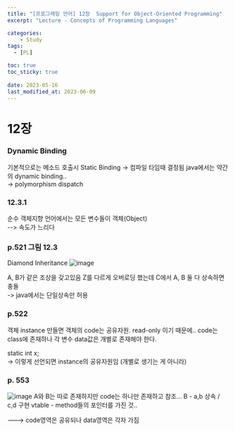 ```yaml
---
title: "[프로그래밍 언어] 12장  Support for Object-Oriented Programming"
excerpt: "Lecture - Concepts of Programming Languages"

categories:
    - Study
tags:
  - [PL]

toc: true
toc_sticky: true
 
date: 2023-05-16
last_modified_at: 2023-06-09
---
```


# 12장
### Dynamic Binding
기본적으로는 메소드 호출시 Static Binding   -> 컴파일 타임때 결정됨
java에서는 약간의 dynamic binding..   
-> polymorphism
dispatch

### 12.3.1
순수 객체지향 언어에서는 모든 변수들이 객체(Object)  
--> 속도가 느리다

### p.521 그림 12.3
Diamond Inheritance
![image](https://github.com/ssoxong/ssoxong.github.io/assets/112956015/a119c9ab-c6af-4454-b281-1a2b8487e0dc)

A, B가 같은 조상을 갖고있음
Z를 다르게 오버로딩 했는데 
C에서 A, B 둘 다 상속하면 충돌  
-> java에서는 단일상속만 허용

### p.522 
객체 instance 만들면 객체의 code는 공유자원. read-only 이기 때문에..
code는 class에 존재하나 각 변수 data값은 개별로 존재해야 한다. 

static int x;  
-> 이렇게 선언되면 instance의 공유자원임 (개별로 생기는 게 아니라)

### p. 553
![image](https://github.com/ssoxong/ssoxong.github.io/assets/112956015/7725feb5-dba0-45a7-9e24-b6965afd8442)
A와 B는 따로 존재하지만 code는 하나만 존재하고 참조...
B - a,b 상속 / c,d 구현
vtable - method들의 포인터를 가진 것..

---> code영역은 공유되나 data영역은 각자 가짐

